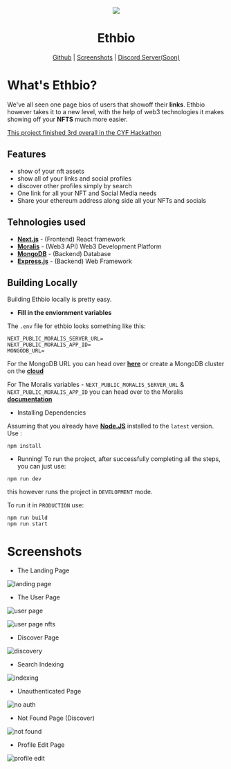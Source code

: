 <p align="center">
  <img src="https://media.discordapp.net/attachments/929049777285505034/929328086313484298/Untitled_design.png?width=300&height=300" />
  <br>
  <h1 align="center"> Ethbio </h1>
  <p align="center">
  <a href="https://github.com/ethbio/ethbio/">Github</a> |
  <a href="https://github.com/ethbio/ethbio#screenshots">Screenshots</a> |
  <a href="https://github.com/ethbio/ethbio">Discord Server(Soon)</a>
  </p>
</p>


  # What's Ethbio?

  We've all seen one page bios of users that showoff their **links**. Ethbio however takes it to a new level, with the help of web3 technologies it makes showing 
  off your __**NFTS**__ much more easier.

  [This project finished 3rd overall in the CYF Hackathon](https://devpost.com/software/ethbio)
  
  ## Features

- show of your nft assets 
- show all of your links and social profiles
- discover other profiles simply by search
- One link for all your NFT and Social Media needs
- Share your ethereum address along side all your NFTs and socials

## Tehnologies used

- [**Next.js**](https://nextjs.org) - (Frontend) React framework
- [**Moralis**](https://moralis.io) - (Web3 API) Web3 Development Platform
- [**MongoDB**](https://mongodb.com) - (Backend) Database
- [**Express.js**](https://expressjs.com) - (Backend) Web Framework

## Building Locally

Building Ethbio locally is pretty easy.

- **Fill in the enviornment variables**

The `.env` file for ethbio looks something like this:
```
NEXT_PUBLIC_MORALIS_SERVER_URL=
NEXT_PUBLIC_MORALIS_APP_ID=
MONGODB_URL=
````
For the MongoDB URL you can head over [**here**](https://medium.com/stackfame/run-mongodb-as-a-service-in-windows-b0acd3a4b712) or create
a MongoDB cluster on the [**cloud**](https://www.mongodb.com/cloud)


For The Moralis variables - `NEXT_PUBLIC_MORALIS_SERVER_URL` & `NEXT_PUBLIC_MORALIS_APP_ID` you can head over to the Moralis 
[**documentation**](https://docs.moralis.io/moralis-server/getting-started/create-a-moralis-server)

- Installing Dependencies

Assuming that you already have [**Node.JS**](https://nodejs.org) installed to the `latest` version.
Use :
```
npm install
```

- Running!
To run the project, after successfully completing all the steps, you can just use:
```
npm run dev
```
this however runs the project in `DEVELOPMENT` mode.

To run it in `PRODUCTION` use:
```
npm run build
npm run start
```
# Screenshots

- The Landing Page
 
![landing page](https://media.discordapp.net/attachments/930053553400217643/932283852725055498/Screenshot_2022-01-16_at_8.13.07_PM.png?width=873&height=454)

- The User Page

![user page](https://media.discordapp.net/attachments/930053553400217643/932283957578440744/Screenshot_2022-01-16_at_8.13.32_PM.png?width=873&height=454)

![user page nfts](https://media.discordapp.net/attachments/930053553400217643/932284004135223316/Screenshot_2022-01-16_at_8.13.43_PM.png?width=873&height=454)

- Discover Page

![discovery](https://media.discordapp.net/attachments/930053553400217643/932284102651031652/Screenshot_2022-01-16_at_8.14.07_PM.png?width=873&height=454)

- Search Indexing

![indexing](https://media.discordapp.net/attachments/930053553400217643/932284169646653460/Screenshot_2022-01-16_at_8.14.23_PM.png?width=873&height=454)

- Unauthenticated Page

![no auth](https://media.discordapp.net/attachments/930053553400217643/932284250806419496/Screenshot_2022-01-16_at_8.14.42_PM.png?width=873&height=454)

- Not Found Page (Discover)


![not found](https://media.discordapp.net/attachments/930053553400217643/932284382746656768/Screenshot_2022-01-16_at_8.15.13_PM.png?width=873&height=454)

- Profile Edit Page


![profile edit](https://media.discordapp.net/attachments/930053553400217643/932284719733825597/Screenshot_2022-01-16_at_8.16.33_PM.png?width=873&height=454)

